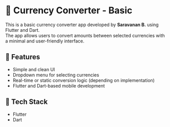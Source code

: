 # 💱 Currency Converter - Basic

This is a basic currency converter app developed by **Saravanan B.** using Flutter and Dart.  
The app allows users to convert amounts between selected currencies with a minimal and user-friendly interface.

## 🧩 Features

- Simple and clean UI
- Dropdown menu for selecting currencies
- Real-time or static conversion logic (depending on implementation)
- Flutter and Dart-based mobile development

## 🚀 Tech Stack

- Flutter
- Dart

